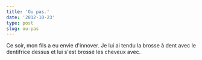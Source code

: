 ```yaml
---
title: 'Ou pas.'
date: '2012-10-23'
type: post
slug: ou-pas
---
```


Ce soir, mon fils a eu envie d'innover. Je lui ai tendu la brosse à dent avec le dentifrice dessus et lui s'est brossé les cheveux avec.
